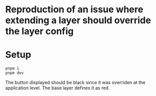 # Reproduction of an issue where extending a layer should override the layer config



# Setup

```
pnpm i
pnpm dev

```

The button displayed should be black since it was overriden at the application  level. The base layer defines it as red.